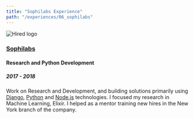 ```yaml
---
title: "Sophilabs Experience"
path: "/experiences/06_sophilabs"
---
```


<img alt="Hired logo" src="/company-logos/sophilabs.webp">

### [Sophilabs](https://sophilabs.co/)
#### Research and Python Development
##### 2017 - 2018
Work on Research and Development, and building solutions primarily using [Django](https://www.djangoproject.com/), [Python](https://www.python.org/) and [Node.js](https://nodejs.org/en/) technologies. I focused my research in Machine Learning, Elixir. I helped as a mentor training new hires in the New York branch of the company.
